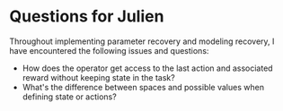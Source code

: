 # Questions for Julien

Throughout implementing parameter recovery and modeling recovery, I have encountered the following issues and questions:

- How does the operator get access to the last action and associated reward without keeping state in the task?
- What's the difference between spaces and possible values when defining state or actions?
